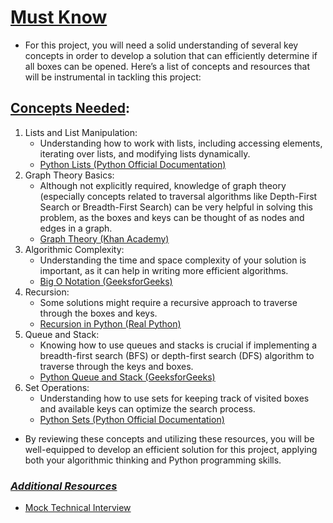 # <ins>**Must Know**</ins><br>
- For this project, you will need a solid understanding of several key concepts in order to develop a solution that can efficiently determine if all boxes can be opened. Here’s a list of concepts and resources that will be instrumental in tackling this project:<br>
## <ins>**Concepts Needed**</ins>:<br>
1. Lists and List Manipulation:<br>
	- Understanding how to work with lists, including accessing elements, iterating over lists, and modifying lists dynamically.<br>
	- [Python Lists (Python Official Documentation)](https://docs.python.org/3/tutorial/datastructures.html)<br>
2. Graph Theory Basics:<br>
	- Although not explicitly required, knowledge of graph theory (especially concepts related to traversal algorithms like Depth-First Search or Breadth-First Search) can be very helpful in solving this problem, as the boxes and keys can be thought of as nodes and edges in a graph.<br>
	- [Graph Theory (Khan Academy)](https://www.khanacademy.org/computing/computer-science/algorithms/graph-representation/a/representing-graphs)<br>
3. Algorithmic Complexity:<br>
	- Understanding the time and space complexity of your solution is important, as it can help in writing more efficient algorithms.<br>
	- [Big O Notation (GeeksforGeeks)](https://www.geeksforgeeks.org/asymptotic-notation-and-analysis-based-on-input-size-of-algorithms/)<br>
4. Recursion:<br>
	- Some solutions might require a recursive approach to traverse through the boxes and keys.<br>
	- [Recursion in Python (Real Python)](https://realpython.com/python-recursion/)<br>
5. Queue and Stack:<br>
	- Knowing how to use queues and stacks is crucial if implementing a breadth-first search (BFS) or depth-first search (DFS) algorithm to traverse through the keys and boxes.<br>
	- [Python Queue and Stack (GeeksforGeeks)](https://www.geeksforgeeks.org/queue-in-python/)<br>
6. Set Operations:<br>
	- Understanding how to use sets for keeping track of visited boxes and available keys can optimize the search process.<br>
	- [Python Sets (Python Official Documentation)](https://docs.python.org/3/tutorial/datastructures.html#sets)<br>
- By reviewing these concepts and utilizing these resources, you will be well-equipped to develop an efficient solution for this project, applying both your algorithmic thinking and Python programming skills.<br>
### <ins>*Additional Resources*</ins><br>
- [Mock Technical Interview](https://www.youtube.com/watch?v=V8DGdPkBBxg)<br>
